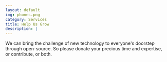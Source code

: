 ```yaml
---
layout: default
img: phones.png
category: Services
title: Help Us Grow
description: |
---
```

We can bring the challenge of new technology to everyone's doorstep through open-source. So please donate your precious time and expertise, or contribute, or both.
